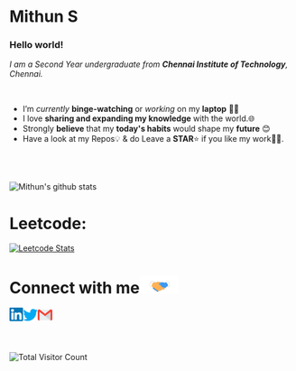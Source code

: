 # Mithun S&nbsp;


###  Hello world!&nbsp;


<p>
  <em>
    I am a Second Year undergraduate from <b>Chennai Institute of Technology</b>, Chennai</a>. <br>
   
  </em>  
</p>

<br>

-  I’m *currently* **binge-watching** or *working* on my **laptop** 👨‍💻
-  I love **sharing and expanding my knowledge** with the world.🌐
-  Strongly **believe** that my **today's habits** would shape my **future** 😊
-  Have a look at my Repos💡 & do Leave a **STAR**⭐️ if you like my work👨‍💻.
<br>


<br>


![Mithun's github stats](https://github-readme-stats.vercel.app/api?username=Mithun055&count_private=true&show_icons=true&theme=radical&include_all_commits=true)
<br>
# Leetcode:
[![Leetcode Stats](https://leetcard.jacoblin.cool/Mithun005?ext=contest)](https://leetcode.com/Mithun005)


# Connect with me<img src="https://github.com/SatYu26/SatYu26/blob/master/Assets/Handshake.gif" height="32px">

  <a href="https://www.linkedin.com/in/mithuns05/">
    <img align="left" alt="Mithun S | Linkedin" width="24px" src="https://github.com/SatYu26/SatYu26/blob/master/Assets/Linkedin.svg" />
  </a> &nbsp;&nbsp;
  <a href="https://x.com/Mithun_055">
    <img align="left" alt="Mithun S | Twitter" width="26px" src="https://github.com/SatYu26/SatYu26/blob/master/Assets/Twitter.svg" />
  </a> &nbsp;&nbsp;
  <a href="mailto:mithunsri56@gmail.com">
    <img align="left" alt="Mithun S | Gmail" width="26px" src="https://github.com/SatYu26/SatYu26/blob/master/Assets/Gmail.svg" />
  </a>


<br><br>

![Total Visitor Count](https://visitor-badge.laobi.icu/badge?page_id=Mithun055)


